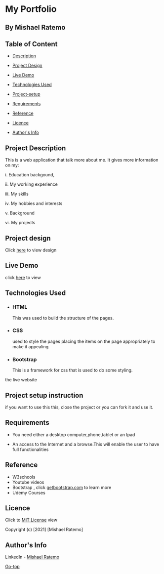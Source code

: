 # My Portfolio 
## By Mishael Ratemo


## Table of Content

+ [Description](#description)
+ [Project Design]()

+ [Live Demo](#live-demo)
+ [Technologies Used](#technology-used)

+ [Project-setup](#setup)
+ [Requirements](#requirements)
+ [Reference](#reference)
+ [Licence](#licence)
+ [Author's Info](#author-Info)

## Project Description
 This is a web application that talk more about me. It gives more information on my:

 i.  Education backgound,
 
 ii. My working experience
 
 iii. My skills

 iv. My hobbies and interests

 v. Background

 vi. My projects

 ## Project design
 Click [here](https://drive.google.com/drive/u/0/folders/1sdNwoe7nFj7nt_oSLpSYFr0JqSWN03ng) to view design

 ## Live Demo
 click [here](https://mishaelratemo.github.io/my_portfolio/) to view 


 ## Technologies Used
* ### HTML 
     This was used to build the structure of the pages.

* ### CSS 
     used to style the pages placing the items on the page appropriately to make it appealing 
* ### Bootstrap 
     This is a framework for css that is used to do some styling.

the live website

 ## Project setup instruction
 if you want to use this this, close the project or you can fork it and use it.
 
## Requirements

* You need either a desktop computer,phone,tablet or an Ipad

* An access to the Internet and a browse.This will enable the user to have full functionalities


## Reference
* W3schools
* Youtube  videos
* Bootstrap , click  [getbootstrap.com](https://getbootstrap.com/) to learn more
* Udemy Courses

## Licence

Click to  [MIT License](LICENCE) view

Copyright (c) [2021] [Mishael Ratemo] 

## Author's Info

LinkedIn - [Mishael Ratemo](www.linkedin.com/in/mishael-mosoti-37b786161/)

[Go-top](#MyPortfolio)